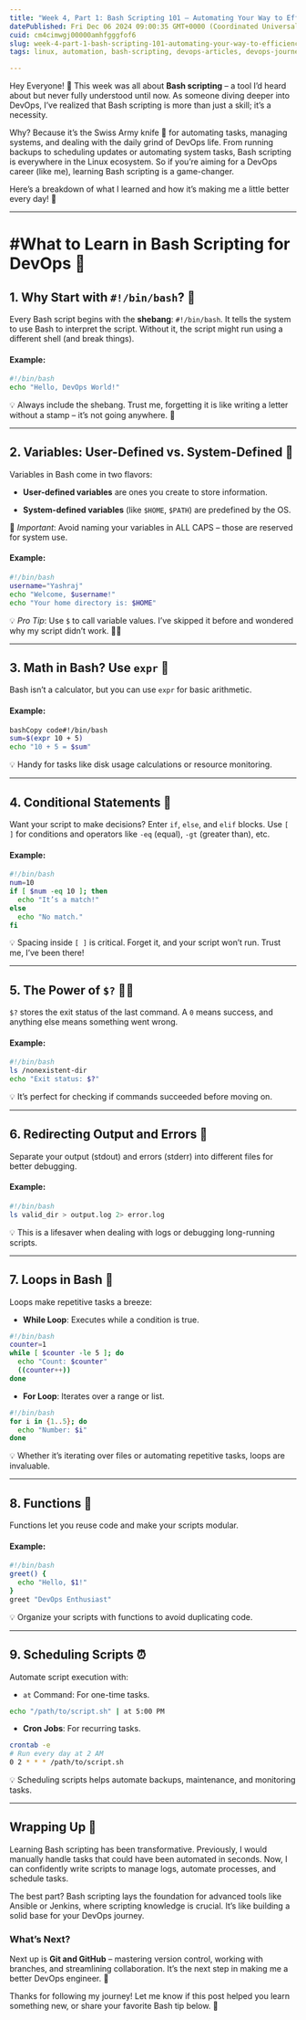 ```yaml
---
title: "Week 4, Part 1: Bash Scripting 101 – Automating Your Way to Efficiency!"
datePublished: Fri Dec 06 2024 09:00:35 GMT+0000 (Coordinated Universal Time)
cuid: cm4cimwgj00000amhfgggfof6
slug: week-4-part-1-bash-scripting-101-automating-your-way-to-efficiency
tags: linux, automation, bash-scripting, devops-articles, devops-journey, learningeveryday

---
```


Hey Everyone! 👋 This week was all about **Bash scripting** – a tool I’d heard about but never fully understood until now. As someone diving deeper into DevOps, I’ve realized that Bash scripting is more than just a skill; it’s a necessity.

Why? Because it’s the Swiss Army knife 🔧 for automating tasks, managing systems, and dealing with the daily grind of DevOps life. From running backups to scheduling updates or automating system tasks, Bash scripting is everywhere in the Linux ecosystem. So if you’re aiming for a DevOps career (like me), learning Bash scripting is a game-changer.

Here’s a breakdown of what I learned and how it’s making me a little better every day! 🚀

---

# #What to Learn in Bash Scripting for DevOps 🚀

## **1\. Why Start with** `#!/bin/bash`? 🤔

Every Bash script begins with the **shebang**: `#!/bin/bash`. It tells the system to use Bash to interpret the script. Without it, the script might run using a different shell (and break things).

#### **Example**:

```bash
#!/bin/bash  
echo "Hello, DevOps World!"
```

💡 Always include the shebang. Trust me, forgetting it is like writing a letter without a stamp – it’s not going anywhere. 📨

---

## **2\. Variables: User-Defined vs. System-Defined** 🧠

Variables in Bash come in two flavors:

* **User-defined variables** are ones you create to store information.
    
* **System-defined variables** (like `$HOME`, `$PATH`) are predefined by the OS.
    

🔴 *Important*: Avoid naming your variables in ALL CAPS – those are reserved for system use.

#### **Example**:

```bash
#!/bin/bash  
username="Yashraj"  
echo "Welcome, $username!"  
echo "Your home directory is: $HOME"
```

💡 *Pro Tip*: Use `$` to call variable values. I’ve skipped it before and wondered why my script didn’t work. 🤦‍♂️

---

## **3\. Math in Bash? Use** `expr` 🧮

Bash isn’t a calculator, but you can use `expr` for basic arithmetic.

#### **Example**:

```bash
bashCopy code#!/bin/bash  
sum=$(expr 10 + 5)  
echo "10 + 5 = $sum"
```

💡 Handy for tasks like disk usage calculations or resource monitoring.

---

## **4\. Conditional Statements** 🧭

Want your script to make decisions? Enter `if`, `else`, and `elif` blocks. Use `[ ]` for conditions and operators like `-eq` (equal), `-gt` (greater than), etc.

#### **Example**:

```bash
#!/bin/bash  
num=10  
if [ $num -eq 10 ]; then  
  echo "It’s a match!"  
else  
  echo "No match."  
fi
```

💡 Spacing inside `[ ]` is critical. Forget it, and your script won’t run. Trust me, I’ve been there!

---

## **5\. The Power of** `$?` 🤷‍♂️

`$?` stores the exit status of the last command. A `0` means success, and anything else means something went wrong.

#### **Example**:

```bash
#!/bin/bash  
ls /nonexistent-dir  
echo "Exit status: $?"
```

💡 It’s perfect for checking if commands succeeded before moving on.

---

## **6\. Redirecting Output and Errors** 📝

Separate your output (stdout) and errors (stderr) into different files for better debugging.

#### **Example**:

```bash
#!/bin/bash  
ls valid_dir > output.log 2> error.log
```

💡 This is a lifesaver when dealing with logs or debugging long-running scripts.

---

## **7\. Loops in Bash** 🔁

Loops make repetitive tasks a breeze:

* **While Loop**: Executes while a condition is true.
    

```bash
#!/bin/bash  
counter=1  
while [ $counter -le 5 ]; do  
  echo "Count: $counter"  
  ((counter++))  
done
```

* **For Loop**: Iterates over a range or list.
    

```bash
#!/bin/bash  
for i in {1..5}; do  
  echo "Number: $i"  
done
```

💡 Whether it’s iterating over files or automating repetitive tasks, loops are invaluable.

---

## **8\. Functions** 🔧

Functions let you reuse code and make your scripts modular.

#### **Example**:

```bash
#!/bin/bash  
greet() {  
  echo "Hello, $1!"  
}  
greet "DevOps Enthusiast"
```

💡 Organize your scripts with functions to avoid duplicating code.

---

## **9\. Scheduling Scripts** ⏰

Automate script execution with:

* `at` Command: For one-time tasks.
    

```bash
echo "/path/to/script.sh" | at 5:00 PM
```

* **Cron Jobs**: For recurring tasks.
    

```bash
crontab -e  
# Run every day at 2 AM  
0 2 * * * /path/to/script.sh
```

💡 Scheduling scripts helps automate backups, maintenance, and monitoring tasks.

---

## **Wrapping Up** 🎯

Learning Bash scripting has been transformative. Previously, I would manually handle tasks that could have been automated in seconds. Now, I can confidently write scripts to manage logs, automate processes, and schedule tasks.

The best part? Bash scripting lays the foundation for advanced tools like Ansible or Jenkins, where scripting knowledge is crucial. It’s like building a solid base for your DevOps journey.

### **What’s Next?**

Next up is **Git and GitHub** – mastering version control, working with branches, and streamlining collaboration. It’s the next step in making me a better DevOps engineer. 🚀

Thanks for following my journey! Let me know if this post helped you learn something new, or share your favorite Bash tip below. 💬